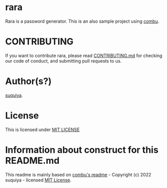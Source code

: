 # rara

Rara is a password generator. This is an also sample project using [combu](https://github.com/suquiya/combu).

# CONTRIBUTING

If you want to contribute rara, please read [CONTRIBUTING.md](CONTRIBUTING.md) for checking our code of conduct, and submitting pull requests to us.

# Author(s?)

[suquiya](https://github.com/suquiya).

# License

This is licensed under [MIT LICENSE](https://github.com/suquiya/rara/blob/main/LICENSE)

# Information about construct for this README.md

This readme is mainly based on [combu's readme](https://github.com/suquiya/combu) - Copyright (c) 2022 suquiya - licensed [MIT License](https://github.com/suquiya/combu/blob/main/LICENSE).
